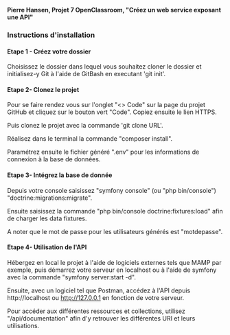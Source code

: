 **Pierre Hansen, Projet 7 OpenClassroom, "Créez un web service exposant une API"**
### Instructions d'installation
#### Etape 1 - **Créez votre dossier**

Choisissez le dossier dans lequel vous souhaitez cloner le dossier et initialisez-y Git à l'aide de GitBash en executant 'git init'.  

#### Etape 2- **Clonez le projet**

Pour se faire rendez vous sur l'onglet "<> Code" sur la page du projet GitHub et cliquez sur le bouton vert "Code". Copiez ensuite le lien HTTPS.  

Puis clonez le projet avec la commande 'git clone URL'.  

Réalisez dans le terminal la commande "composer install".  

Paramétrez ensuite le fichier généré ".env" pour les informations de connexion à la base de données.

#### Etape 3- **Intégrez la base de donnée**

Depuis votre console saisissez "symfony console" (ou "php bin/console") "doctrine:migrations:migrate".

Ensuite saisissez la commande "php bin/console doctrine:fixtures:load" afin de charger les data fixtures. 

A noter que le mot de passe pour les utilisateurs générés est "motdepasse". 

#### Etape 4- **Utilisation de l'API**

Hébergez en local le projet à l'aide de logiciels externes tels que MAMP par exemple, puis démarrez votre serveur en localhost ou à l'aide de symfony avec la commande "symfony server:start -d".

Ensuite, avec un logiciel tel que Postman, accédez à l'API depuis http://localhost ou http://127.0.0.1 en fonction de votre serveur.

Pour accéder aux différentes ressources et collections, utilisez "/api/documentation" afin d'y retrouver les différentes URI et leurs utilisations.


